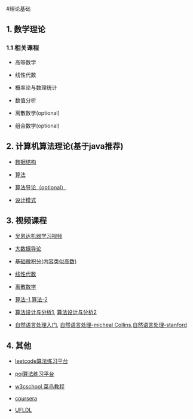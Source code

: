 #理论基础

## 1. 数学理论

### 1.1 相关课程

* 高等数学

* 线性代数

* 概率论与数理统计

* 数值分析

* 离散数学(optional)

* 组合数学(optional)

## 2. 计算机算法理论(基于java推荐)

* [数据结构](http://item.jd.com/10058405.html)

* [算法](http://item.jd.com/11098789.html)

* [算法导论（optional）](http://item.jd.com/11144230.html)

* [设计模式](http://item.jd.com/11414555.html)

## 3. 视频课程

* [吴恩达机器学习视频](https://www.coursera.org/learn/machine-learning)

* [大数据导论](https://www.coursera.org/learn/intro-to-big-data)

* [基础微积分(内容类似高数)](https://www.coursera.org/learn/calculus1)

* [线性代数](https://www.coursera.org/course/matrix)

* [离散数学](https://www.coursera.org/course/dmathgen)

* [算法-1](https://www.coursera.org/course/algs4partI),[算法-2](https://www.coursera.org/course/algs4partII)

* [算法设计与分析1](https://www.coursera.org/course/algo), [算法设计与分析2](https://www.coursera.org/course/algo2)

* [自然语言处理入门](https://zh.coursera.org/course/nlpintro), [自然语言处理-micheal Collins](https://zh.coursera.org/course/nlangp),[自然语言处理-stanford](https://zh.coursera.org/course/nlp)

## 4. 其他

* [leetcode算法练习平台](https://leetcode.com/)

* [poj算法练习平台](http://poj.org/)

* [w3cschool 菜鸟教程](http://www.runoob.com/)

* [coursera](https://zh.coursera.org/)

* [UFLDL](http://ufldl.stanford.edu/wiki/index.php/UFLDL%E6%95%99%E7%A8%8B) 


